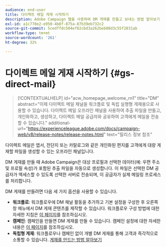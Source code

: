 ```yaml
---
audience: end-user
title: 다이렉트 메일 게재 시작하기
description: Adobe Campaign 웹을 사용하여 DM 게재를 만들고 보내는 방법 알아보기
exl-id: a1c778e2-e950-4b8f-875a-87b39eb732c2
source-git-commit: 5cedffdc504ef82cbd3a262beb80d3c55f2831ab
workflow-type: tm+mt
source-wordcount: '261'
ht-degree: 32%

---
```


# 다이렉트 메일 게재 시작하기 {#gs-direct-mail}

>[!CONTEXTUALHELP]
>id="acw_homepage_welcome_rn1"
>title="DM"
>abstract="이제 다이렉트 메일 채널을 워크플로 및 독립 실행형 게재용으로 사용할 수 있습니다. 다이렉트 메일 오프라인 채널을 사용하여 추출 파일을 만들고, 개인화하고, 생성하고, 다이렉트 메일 공급자와 공유하여 고객에게 메일을 전송할 수 있습니다."
>additional-url="https://experienceleague.adobe.com/docs/campaign-web/v8/release-notes/release-notes.html" text="릴리스 정보 참조"


다이렉트 메일은 엽서, 전단지 또는 카탈로그와 같은 개인화된 편지를 고객에게 대량 게재할 파일을 생성할 수 있는 오프라인 채널입니다.

DM 게재를 만들 때 Adobe Campaign은 대상 프로필과 선택한 데이터(예: 우편 주소 및 프로필 속성)가 포함된 추출 파일을 자동으로 생성합니다. 이 파일은 선택한 DM 공급자가 액세스할 수 있도록 선택한 서버로 전송되며, 이 공급자가 실제 메일링 프로세스를 처리합니다.

DM 게재를 만들려면 다음 세 가지 옵션을 사용할 수 있습니다.

* **워크플로**: 워크플로우에 DM 채널 활동을 추가하고 기본 설정을 구성한 후 오른쪽 창 메뉴에서 DM 게재 콘텐츠를 제작할 수 있습니다. 워크플로우 구성 방법에 대한 자세한 지침은 [이 페이지](../workflows/gs-workflow-creation.md)를 참조하십시오.
* **캠페인**: 캠페인을 만들면 DM 게재를 만들 수 있습니다. 캠페인 설정에 대한 자세한 내용은 [이 페이지](../campaigns/gs-campaigns.md)를 참조하십시오.
* **독립형 게재**: 워크플로우나 캠페인 없이 개별 DM 게재를 통해 고객과 즉각적으로 소통할 수 있습니다. [게재를 만드는 방법 알아보기](../msg/gs-deliveries.md)

<!--
<table style="table-layout:fixed"><tr style="border: 0;">
<td>
<a href="create-push.md">
<img alt="Lead" src="assets/do-not-localize/push_create.jpeg">
</a>
<div><a href="create-push.md"><strong>Create a push delivery</strong>
</div>
<p>
</td>
<td>
<a href="content-push.md">
<img alt="Infrequent" src="assets/do-not-localize/push_design.jpeg">
</a>
<div>
<a href="content-push.md"><strong>Design a push delivery<strong></strong></a>
</div>
<p></td>
<td>
<a href="send-push.md">
<img alt="Validation" src="assets/do-not-localize/push_send.jpeg">
</a>
<div>
<a href="send-push.md"><strong>Send a push delivery</strong></a>
</div>
<p>
</td>
<td>
<a href="send-push.md">
<img alt="Validation" src="assets/do-not-localize/push_report.jpeg">
</a>
<div>
<a href="send-push.md"><strong>Push delivery report</strong></a>
</div>
<p>
</td>
</tr></table>
-->
